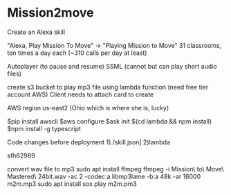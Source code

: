 # Mission2move

Create an Alexa skill

"Alexa, Play Mission To Move" -> "Playing Mission to Move"
31 classrooms, ten times a day each (~310 calls per day at least)

Autoplayer (to pause and resume)
SSML (cannot but can play short audio files)

create s3 bucket to play mp3 file using lambda function (need free tier account AWS)
Client needs to attach card to create

AWS region us-east2 (Ohio which is where she is, lucky)

$pip install awscli
$aws configure
$ask init
$(cd lambda && npm install)
$npm install -g typescript

Code changes before deployment
1)./skill.json]
2)lambda

sfh62989

convert wav file to mp3
sudo apt install ffmpeg
ffmpeg -i Mission\ to\ Move\ Mastered\ 24bit.wav  -ac 2 -codec:a libmp3lame -b:a 48k -ar 16000 m2m.mp3
sudo apt install sox
play m2m.pm3
